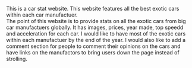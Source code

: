 This is a car stat website. This website features all the best exotic cars within each car manufactuer.
<br>
The point of this website is to provide stats on all the exotic cars from big car manufactuers globally. It has images, prices, year made, top speedd and acceleration for each car.
I would like to have most of the exotic cars within each manufactuer by the end of the year. I would also like to add a comment section for people to comment their opinions on the cars and have links on the manufactors to bring users down the page instead of strolling.
